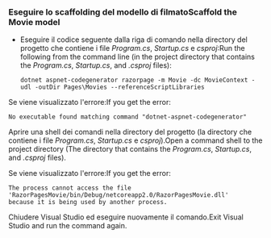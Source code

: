 <a name="scaffold"></a>
### <a name="scaffold-the-movie-model"></a><span data-ttu-id="36470-101">Eseguire lo scaffolding del modello di filmato</span><span class="sxs-lookup"><span data-stu-id="36470-101">Scaffold the Movie model</span></span>

* <span data-ttu-id="36470-102">Eseguire il codice seguente dalla riga di comando nella directory del progetto che contiene i file *Program.cs*, *Startup.cs* e *csproj*:</span><span class="sxs-lookup"><span data-stu-id="36470-102">Run the following from the command line (in the project directory that contains the *Program.cs*, *Startup.cs*, and *.csproj* files):</span></span>

  ```console
  dotnet aspnet-codegenerator razorpage -m Movie -dc MovieContext -udl -outDir Pages\Movies --referenceScriptLibraries
  ```

<span data-ttu-id="36470-103">Se viene visualizzato l'errore:</span><span class="sxs-lookup"><span data-stu-id="36470-103">If you get the error:</span></span>
  ```
No executable found matching command "dotnet-aspnet-codegenerator"
  ```

<span data-ttu-id="36470-104">Aprire una shell dei comandi nella directory del progetto (la directory che contiene i file *Program.cs*, *Startup.cs* e *csproj*).</span><span class="sxs-lookup"><span data-stu-id="36470-104">Open a command shell to the project directory (The directory that contains the *Program.cs*, *Startup.cs*, and *.csproj* files).</span></span>

<span data-ttu-id="36470-105">Se viene visualizzato l'errore:</span><span class="sxs-lookup"><span data-stu-id="36470-105">If you get the error:</span></span>
  ```
  The process cannot access the file 
 'RazorPagesMovie/bin/Debug/netcoreapp2.0/RazorPagesMovie.dll' 
  because it is being used by another process.
  ```

<span data-ttu-id="36470-106">Chiudere Visual Studio ed eseguire nuovamente il comando.</span><span class="sxs-lookup"><span data-stu-id="36470-106">Exit Visual Studio and run the command again.</span></span>
